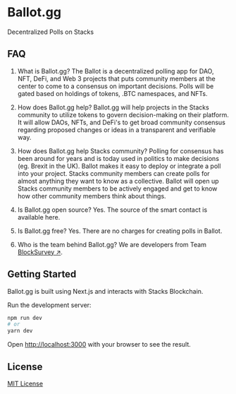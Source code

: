 # Ballot.gg

Decentralized Polls on Stacks

## FAQ

1. What is Ballot.gg?
The Ballot is a decentralized polling app for DAO, NFT, DeFi, and Web 3 projects that puts community members at the center to come to a consensus on important decisions. Polls will be gated based on holdings of tokens, .BTC namespaces, and NFTs.

2. How does Ballot.gg help?
Ballot.gg will help projects in the Stacks community to utilize tokens to govern decision-making on their platform. It will allow DAOs, NFTs, and DeFi's to get broad community consensus regarding proposed changes or ideas in a transparent and verifiable way.

3. How does Ballot.gg help Stacks community?
Polling for consensus has been around for years and is today used in politics to make decisions (eg. Brexit in the UK). Ballot makes it easy to deploy or integrate a poll into your project. Stacks community members can create polls for almost anything they want to know as a collective. Ballot will open up Stacks community members to be actively engaged and get to know how other community members think about things.

4. Is Ballot.gg open source?
Yes. The source of the smart contact is available here.

5. Is Ballot.gg free?
Yes. There are no charges for creating polls in Ballot.

6. Who is the team behind Ballot.gg?
We are developers from Team [BlockSurvey ↗](https://blocksurvey.io/?ref=ballot).

## Getting Started

Ballot.gg is built using Next.js and interacts with Stacks Blockchain.

Run the development server:

```bash
npm run dev
# or
yarn dev
```

Open [http://localhost:3000](http://localhost:3000) with your browser to see the result.

## License

[MIT License](LICENSE)
